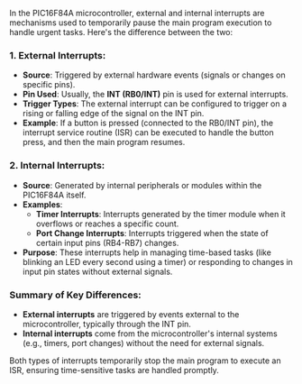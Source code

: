 In the PIC16F84A microcontroller, external and internal interrupts are mechanisms used to temporarily pause the main program execution to handle urgent tasks. Here's the difference between the two:

### 1. **External Interrupts**:
- **Source**: Triggered by external hardware events (signals or changes on specific pins).
- **Pin Used**: Usually, the **INT (RB0/INT)** pin is used for external interrupts.
- **Trigger Types**: The external interrupt can be configured to trigger on a rising or falling edge of the signal on the INT pin.
- **Example**: If a button is pressed (connected to the RB0/INT pin), the interrupt service routine (ISR) can be executed to handle the button press, and then the main program resumes.

### 2. **Internal Interrupts**:
- **Source**: Generated by internal peripherals or modules within the PIC16F84A itself.
- **Examples**: 
  - **Timer Interrupts**: Interrupts generated by the timer module when it overflows or reaches a specific count.
  - **Port Change Interrupts**: Interrupts triggered when the state of certain input pins (RB4-RB7) changes.
- **Purpose**: These interrupts help in managing time-based tasks (like blinking an LED every second using a timer) or responding to changes in input pin states without external signals.

### Summary of Key Differences:
- **External interrupts** are triggered by events external to the microcontroller, typically through the INT pin.
- **Internal interrupts** come from the microcontroller's internal systems (e.g., timers, port changes) without the need for external signals. 

Both types of interrupts temporarily stop the main program to execute an ISR, ensuring time-sensitive tasks are handled promptly.
